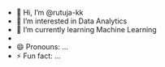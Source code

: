 - 👋 Hi, I’m @rutuja-kk
- 👀 I’m interested in Data Analytics
- 🌱 I’m currently learning Machine Learning
- 
- 😄 Pronouns: ...
- ⚡ Fun fact: ...

<!---
rutuja-kk/rutuja-kk is a ✨ special ✨ repository because its `README.md` (this file) appears on your GitHub profile.
You can click the Preview link to take a look at your changes.
--->
